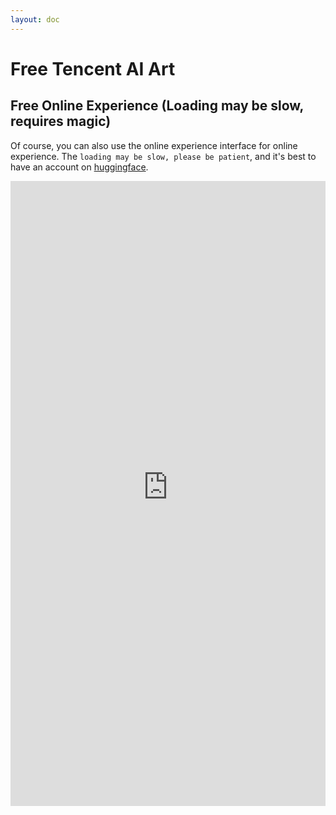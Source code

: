 ```yaml
---
layout: doc
---
```


# Free Tencent AI Art

## Free Online Experience (Loading may be slow, requires magic)

Of course, you can also use the online experience interface for online experience. The `loading may be slow, please be patient`, and it's best to have an account on [huggingface](https://huggingface.co/). 

<iframe
	src="https://tencent-hunyuan-hunyuandit.hf.space"
	frameborder="0"
	width="100%"
	height="1000"
></iframe>